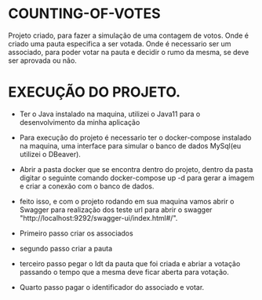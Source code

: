 # COUNTING-OF-VOTES
Projeto criado, para fazer a simulação de uma contagem de votos.
Onde é criado uma pauta especifica a ser votada. Onde é necessario ser um associado, 
para poder votar na pauta e decidir o rumo da mesma, se deve ser aprovada ou não.


# EXECUÇÃO DO PROJETO.

- Ter o Java instalado na maquina, utilizei o Java11 para o desenvolvimento da minha aplicação 

- Para execução do projeto é necessario ter o docker-compose instalado na maquina,
uma interface para simular o banco de dados MySql(eu utilizei o DBeaver).

- Abrir a pasta docker que se encontra dentro do projeto, dentro da pasta digitar o seguinte comando 
docker-compose up -d para gerar a imagem e criar a conexão com o banco de dados.

- feito isso, e com o projeto rodando em sua maquina vamos abrir o Swagger para realização dos teste 
 url para abrir o swagger "http://localhost:9292/swagger-ui/index.html#/".

- Primeiro passo criar os associados
- segundo passo criar a pauta 
- terceiro passo pegar o Idt da pauta que foi criada e abriar a votação passando o tempo que a mesma deve ficar aberta para votação.
- Quarto passo pagar o identificador do associado e votar.

